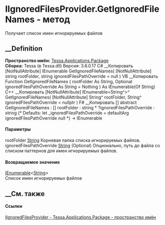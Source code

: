 # IIgnoredFilesProvider.GetIgnoredFileNames - метод
Получает список имен игнорируемых файлов
## __Definition
 **Пространство имён:**
[Tessa.Applications.Package](N_Tessa_Applications_Package.htm)  
 **Сборка:** Tessa (в Tessa.dll) Версия: 3.6.0.17
C# __Копировать
    [NotNullAttribute]
    IEnumerable<string> GetIgnoredFileNames(
    	[NotNullAttribute] string rootFolder,
    	string ignoredFilesPathOverride = null
    )
VB __Копировать
    <NotNullAttribute>
    Function GetIgnoredFileNames ( 
    	<NotNullAttribute> rootFolder As String,
    	Optional ignoredFilesPathOverride As String = Nothing
    ) As IEnumerable(Of String)
C++ __Копировать
    [NotNullAttribute]
    IEnumerable<String^>^ GetIgnoredFileNames(
    	[NotNullAttribute] String^ rootFolder, 
    	String^ ignoredFilesPathOverride = nullptr
    )
F# __Копировать
     [<NotNullAttribute>]
    abstract GetIgnoredFileNames : 
            [<NotNullAttribute>] rootFolder : string * 
            ?ignoredFilesPathOverride : string 
    (* Defaults:
            let _ignoredFilesPathOverride = defaultArg ignoredFilesPathOverride null
    *)
    -> IEnumerable<string> 
#### Параметры
rootFolder [String](https://learn.microsoft.com/dotnet/api/system.string)
    Корневая папка списка игнорируемых файлов.
ignoredFilesPathOverride
[String](https://learn.microsoft.com/dotnet/api/system.string) (Optional)
    Опционально, путь до файла со списком паттернов для имен игнорируемых файлов.
#### Возвращаемое значение
[IEnumerable](https://learn.microsoft.com/dotnet/api/system.collections.generic.ienumerable-1)<[String](https://learn.microsoft.com/dotnet/api/system.string)>  
Список имен игнорируемых файлов
##  __См. также
#### Ссылки
[IIgnoredFilesProvider -
](T_Tessa_Applications_Package_IIgnoredFilesProvider.htm)
[Tessa.Applications.Package - пространство
имён](N_Tessa_Applications_Package.htm)
